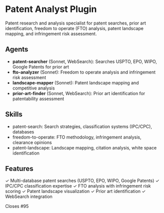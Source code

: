 # Patent Analyst Plugin

Patent research and analysis specialist for patent searches, prior art identification, freedom to operate (FTO) analysis, patent landscape mapping, and infringement risk assessment.

## Agents

- **patent-searcher** (Sonnet, WebSearch): Searches USPTO, EPO, WIPO, Google Patents for prior art
- **fto-analyzer** (Sonnet): Freedom to operate analysis and infringement risk assessment  
- **landscape-mapper** (Sonnet): Patent landscape mapping and competitive analysis
- **prior-art-finder** (Sonnet, WebSearch): Prior art identification for patentability assessment

## Skills

- patent-search: Search strategies, classification systems (IPC/CPC), databases
- freedom-to-operate: FTO methodology, infringement analysis, clearance opinions
- patent-landscape: Landscape mapping, citation analysis, white space identification

## Features

✓ Multi-database patent searches (USPTO, EPO, WIPO, Google Patents)
✓ IPC/CPC classification expertise
✓ FTO analysis with infringement risk scoring
✓ Patent landscape visualization
✓ Prior art identification
✓ WebSearch integration

Closes #95
